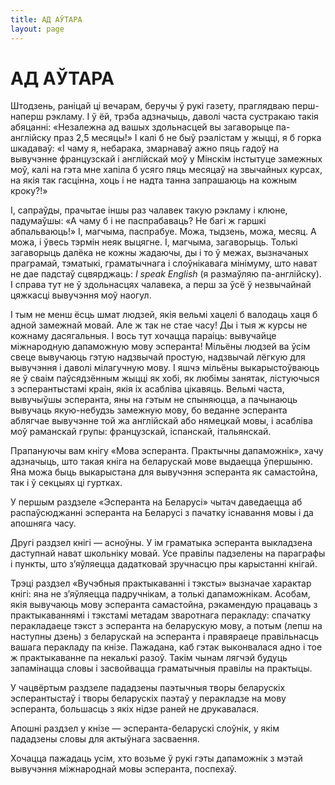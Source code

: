 ```yaml
---
title: АД АЎТАРА
layout: page
---
```

# АД АЎТАРА

Штодзень, раніцай ці вечарам, беручы ў рукі газету, праглядваю
перш-наперш рэкламу. І ў ёй, трэба адзначыць, даволі часта
сустракаю такія абяцанні: «Незалежна ад вашых здольнасцей вы
загаворыце па-англійску праз 2,5 месяцы!» І калі б не быў
рэалістам у жыцці, я б горка шкадаваў: «І чаму я, небарака,
змарнаваў ажно пяць гадоў на вывучэнне французскай і англійскай
моў у Мінскім інстытуце замежных моў, калі на гэта мне хапіла б
усяго пяць месяцаў на звычайных курсах, на якія так гасцінна, хоць
і не надта танна запрашаюць на кожным кроку?!»

І, сапраўды, прачытае іншы раз чалавек такую рэкламу і клюне,
падумаўшы: «А чаму б і не паспрабаваць? Не багі ж гаршкі
абпальваюць!» І, магчыма, паспрабуе. Можа, тыдзень, можа, месяц.
А можа, і ўвесь тэрмін неяк выцягне. І, магчыма, загаворыць. Толькі
загаворыць далёка не кожны жадаючы, ды і то ў межах, вызначаных
праграмай, тэматыкі, граматычнага і слоўнікавага мінімуму, што
нават не дае падстаў сцвярджаць: *I speak English* (я размаўляю
па-англійску). І справа тут не ў здольнасцях чалавека, а перш за ўсё
ў незвычайнай цяжкасці вывучэння моў наогул.

І тым не менш ёсць шмат людзей, якія вельмі хацелі б валодаць хаця б
адной замежнай мовай. Але ж так не стае часу! Ды і тыя ж курсы не
кожнаму дасягальныя. І вось тут хочацца параіць: вывучайце
міжнародную дапаможную мову эсперанта! Мільёны людзей ва
ўсім свеце вывучаюць гэтую надзвычай простую, надзвычай лёгкую для
вывучэння і даволі мілагучную мову. І яшчэ мільёны выкарыстоўваюць яе
ў сваім паўсядзённым жыцці як хобі, як любімы занятак, лістуючыся з
эсперантыстамі краін, якія іх асабліва цікавяць. Вельмі часта,
вывучыўшы эсперанта, яны на гэтым не спыняюцца, а пачынаюць
вывучаць якую-небудзь замежную мову, бо веданне эсперанта
аблягчае вывучэнне той жа англійскай або нямецкай мовы, і
асабліва моў раманскай групы: французскай, іспанскай,
італьянскай.

Прапануючы вам кнігу «Мова эсперанта. Практычны дапаможнік», хачу
адзначыць, што такая кніга на беларускай мове выдаецца ўпершыню.
Яна можа быць выкарыстана для вывучэння эсперанта як самастойна, так
і ў секцыях ці гуртках.

У першым раздзеле «Эсперанта на Беларусі» чытач даведаецца аб
распаўсюджанні эсперанта на Беларусі з пачатку існавання мовы
і да апошняга часу.

Другі раздзел кнігі — асноўны. У ім граматыка эсперанта выкладзена
даступнай нават школьніку мовай. Усе правілы падзелены на
параграфы і пункты, што з’яўляецца дадатковай зручнасцю пры
карыстанні кнігай.

Трэці раздзел «Вучэбныя практыкаванні і тэксты» вызначае характар
кнігі: яна не з’яўляецца падручнікам, а толькі дапаможнікам.
Асобам, якія вывучаюць мову эсперанта самастойна, рэкамендую
працаваць з практыкаваннямі і тэкстамі метадам зваротнага
перакладу: спачатку перакладаеце тэкст з эсперанта на
беларускую мову, а потым (лепш на наступны дзень) з
беларускай на эсперанта і правяраеце правільнасць вашага
перакладу па кнізе. Пажадана, каб гэтак выконвалася адно і тое ж
практыкаванне па некалькі разоў. Такім чынам лягчэй будуць
запамінацца словы і засвойвацца граматычныя правілы на
практыцы.

У чацвёртым раздзеле пададзены паэтычныя творы беларускіх
эсперантыстаў і творы беларускіх паэтаў у перакладзе на
мову эсперанта, большасць з якіх нідзе раней не друкавалася.

Апошні раздзел у кнізе — эсперанта-беларускі слоўнік, у якім пададзены
словы для актыўнага засваення.

Хочацца пажадаць усім, хто возьме ў рукі гэты дапаможнік з мэтай
вывучэння міжнароднай мовы эсперанта, поспехаў.


